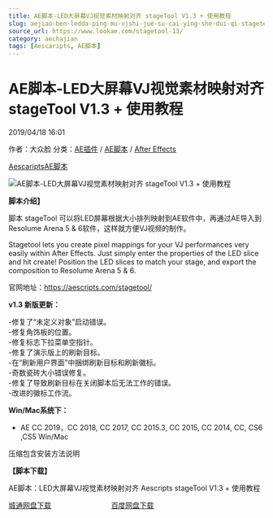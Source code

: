 ```yaml
---
title: AE脚本-LED大屏幕VJ视觉素材映射对齐 stageTool V1.3 + 使用教程
slug: aejiao-ben-ledda-ping-mu-vjshi-jue-su-cai-ying-she-dui-qi-stagetool-v1-3-shi-yong-jiao-cheng
source_url: https://www.lookae.com/stagetool-13/
category: aechajian
tags: [Aescaripts, AE脚本]
---
```

# AE脚本-LED大屏幕VJ视觉素材映射对齐 stageTool V1.3 + 使用教程

2019/04/18 16:01

作者：大众脸
分类：[AE插件](https://www.lookae.com/after-effects/aechajian/) / [AE脚本](https://www.lookae.com/after-effects/aescripts/) / [After Effects](https://www.lookae.com/after-effects/)

[Aescaripts](https://www.lookae.com/tag/aescaripts/)[AE脚本](https://www.lookae.com/tag/ae%e8%84%9a%e6%9c%ac/)

![AE脚本-LED大屏幕VJ视觉素材映射对齐 stageTool V1.3 + 使用教程](https://www.lookae.com/wp-content/uploads/2018/05/stageTool.jpg "AE脚本-LED大屏幕VJ视觉素材映射对齐 stageTool V1.3 + 使用教程-LookAE.com")

**脚本介绍】**

脚本 stageTool 可以将LED屏幕根据大小排列映射到AE软件中，再通过AE导入到 Resolume Arena 5 & 6软件，这样就方便VJ视频的制作。

Stagetool lets you create pixel mappings for your VJ performances very easily within After Effects. Just simply enter the properties of the LED slice and hit create! Position the LED slices to match your stage, and export the composition to Resolume Arena 5 & 6.

官网地址：https://aescripts.com/stagetool/

**v1.3 新版更新：**

-修复了“未定义对象”启动错误。  
-修复角饰板的位置。  
-修复标志下拉菜单空指针。  
-修复了演示版上的刷新目标。  
-在“刷新用户界面”中捆绑刷新目标和刷新徽标。  
-奇数瓷砖大小错误修复。  
-修复了导致刷新目标在关闭脚本后无法工作的错误。  
-改进的徽标工作流。

**Win/Mac系统下：**

* AE CC 2019，CC 2018, CC 2017, CC 2015.3, CC 2015, CC 2014, CC, CS6 ,CS5 Win/Mac

压缩包含安装方法说明

**【脚本下载】**

AE脚本：LED大屏幕VJ视觉素材映射对齐 Aescripts stageTool V1.3 + 使用教程

[城通网盘下载](https://lookae.ctfile.com/fs/680462-366562193)                              [百度网盘下载](https://pan.baidu.com/s/1sVGo2QyWOCVoza8VxYplpA)
